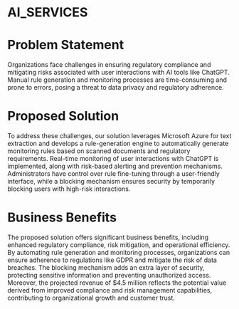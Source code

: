 # AI_SERVICES
# Problem Statement

Organizations face challenges in ensuring regulatory compliance and mitigating risks associated with user interactions with AI tools like ChatGPT. Manual rule generation and monitoring processes are time-consuming and prone to errors, posing a threat to data privacy and regulatory adherence.

# Proposed Solution

To address these challenges, our solution leverages Microsoft Azure for text extraction and develops a rule-generation engine to automatically generate monitoring rules based on scanned documents and regulatory requirements. Real-time monitoring of user interactions with ChatGPT is implemented, along with risk-based alerting and prevention mechanisms. Administrators have control over rule fine-tuning through a user-friendly interface, while a blocking mechanism ensures security by temporarily blocking users with high-risk interactions.

# Business Benefits

The proposed solution offers significant business benefits, including enhanced regulatory compliance, risk mitigation, and operational efficiency. By automating rule generation and monitoring processes, organizations can ensure adherence to regulations like GDPR and mitigate the risk of data breaches. The blocking mechanism adds an extra layer of security, protecting sensitive information and preventing unauthorized access. Moreover, the projected revenue of $4.5 million reflects the potential value derived from improved compliance and risk management capabilities, contributing to organizational growth and customer trust.
